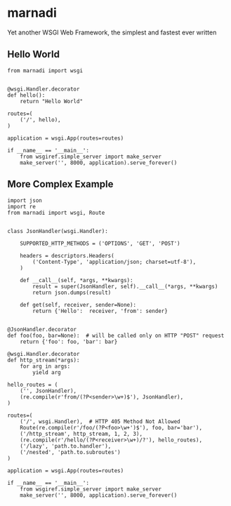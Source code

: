 marnadi
=======

Yet another WSGI Web Framework, the simplest and fastest ever written

Hello World
-------
    from marnadi import wsgi


    @wsgi.Handler.decorator
    def hello():
        return "Hello World"

    routes=(
        ('/', hello),
    )

    application = wsgi.App(routes=routes)

    if __name__ == '__main__':
        from wsgiref.simple_server import make_server
        make_server('', 8000, application).serve_forever()

More Complex Example
-------

    import json
    import re
    from marnadi import wsgi, Route


    class JsonHandler(wsgi.Handler):

        SUPPORTED_HTTP_METHODS = ('OPTIONS', 'GET', 'POST')

        headers = descriptors.Headers(
            ('Content-Type', 'application/json; charset=utf-8'),
        )

        def __call__(self, *args, **kwargs):
            result = super(JsonHandler, self).__call__(*args, **kwargs)
            return json.dumps(result)

        def get(self, receiver, sender=None):
            return {'Hello':  receiver, 'from': sender}


    @JsonHandler.decorator
    def foo(foo, bar=None):  # will be called only on HTTP "POST" request
        return {'foo': foo, 'bar': bar}

    @wsgi.Handler.decorator
    def http_stream(*args):
        for arg in args:
            yield arg

    hello_routes = (
        ('', JsonHandler),
        (re.compile(r'from/(?P<sender>\w+)$'), JsonHandler),
    )

    routes=(
        ('/', wsgi.Handler),  # HTTP 405 Method Not Allowed
        Route(re.compile(r'/foo/(?P<foo>\w+')$'), foo, bar='bar'),
        ('/http_stream', http_stream, 1, 2, 3),
        (re.compile(r'/hello/(?P<receiver>\w+)/?'), hello_routes),
        ('/lazy', 'path.to.handler'),
        ('/nested', 'path.to.subroutes')
    )

    application = wsgi.App(routes=routes)

    if __name__ == '__main__':
        from wsgiref.simple_server import make_server
        make_server('', 8000, application).serve_forever()
